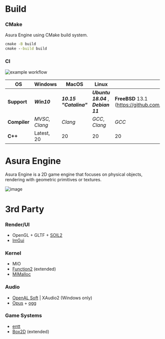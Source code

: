 # Build
### CMake
Asura Engine using CMake build system.
```cmd 
cmake -B build
cmake --build build
```
### CI 
![example workflow](https://github.com/ForserX/Asura2D/actions/workflows/cmake.yml/badge.svg)

|__OS__|Windows|MacOS|Linux|BSD|
|---|---|---|---|---|
|__Support__| *__Win10__* | *__10.15 "Catalina"__* | *__Ubuntu 18.04__* , <br> *__Debian 11__*| __FreeBSD__ 13.1 (https://github.com/ForserX/Asura2D/issues/8) |
|__Compiler__| *MVSC, Clang* | *Clang* | *GCC*, *Clang*| *GCC* |
|__C++__| Latest, 20 | 20 | 20 | 20 |

# Asura Engine 
Asura Engine is a 2D game engine that focuses on physical objects, rendering with geometric primitives or textures.

![image](https://user-images.githubusercontent.com/13867290/209982198-a1d3a83a-ba33-43e8-b5c1-d1e61fbbce92.gif)


# 3rd Party
### Render/UI
* OpenGL + GLTF + [SOIL2](https://github.com/SpartanJ/SOIL2.git)
* [ImGui](https://github.com/ocornut/imgui)
### Kernel
* MIO
* [Function2](https://github.com/Naios/function2) (extended)
* [MiMalloc](https://github.com/microsoft/mimalloc)
### Audio
* [OpenAL Soft](https://github.com/kcat/openal-soft) | XAudio2 (Windows only)
* [Opus](https://github.com/xiph/opus) + [ogg](https://github.com/xiph/ogg) 
### Game Systems
* [entt](https://github.com/skypjack/entt)
* [Box2D](https://box2d.org) (extended)
